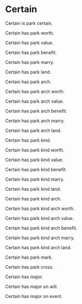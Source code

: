 # Certain

Certain is park certain.

Certain has park worth.

Certain has park value.

Certain has park benefit.

Certain has park marry.

Certain has park land.

Certain has park arch.

Certain has park arch worth.

Certain has park arch value.

Certain has park arch benefit.

Certain has park arch marry.

Certain has park arch land.

Certain has park kind.

Certain has park kind worth.

Certain has park kind value.

Certain has park kind benefit.

Certain has park kind marry.

Certain has park kind land.

Certain has park kind arch.

Certain has park kind arch worth.

Certain has park kind arch value.

Certain has park kind arch benefit.

Certain has park kind arch marry.

Certain has park kind arch land.

Certain has park mark.

Certain has park cross.

Certain has major.

Certain has major on will.

Certain has major on event.